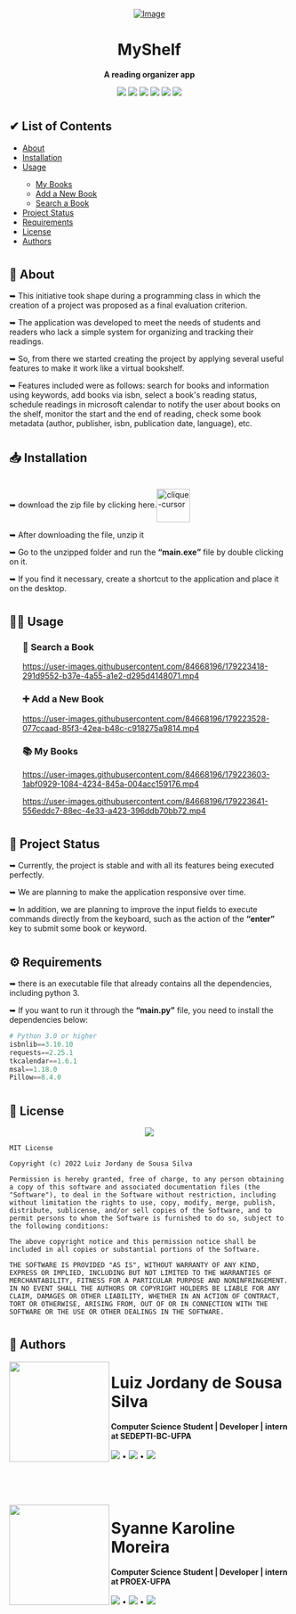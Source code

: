 <div align="center">
  <a href="https://github.com/oJordany/estanteVirtual/">
  
  ![Image](https://user-images.githubusercontent.com/84668196/178267800-4ffb1ddf-6764-4e38-8376-787a59052173.png)
  
  <a/>
  <h1>MyShelf</h1>
  
  **A reading organizer app**
  
  <a href="https://github.com/oJordany/estanteVirtual/"><img src="https://img.shields.io/github/license/ojordany/estanteVirtual?color=%237159C1&style=plastic"/></a>
  <a href="https://github.com/oJordany/estanteVirtual/"><img src="https://img.shields.io/github/stars/ojordany/estanteVirtual?color=%237159c1"/></a>
  <a href="https://github.com/oJordany/estanteVirtual/"><img src="https://img.shields.io/github/forks/ojordany/estanteVirtual?color=7159c1"/></a>
  <a href="https://github.com/oJordany/estanteVirtual/"><img src="https://img.shields.io/github/issues/ojordany/estanteVirtual?color=7159c1"/></a>
  <a href="https://github.com/oJordany/estanteVirtual/"><img src="https://img.shields.io/github/repo-size/ojordany/estanteVirtual?color=7159c1&style=plastic"/></a>
  <a href="https://github.com/oJordany/estanteVirtual/"><img src="https://img.shields.io/github/commit-activity/w/ojordany/estanteVirtual?color=7159c1"/></a>
</div>

<h1></h1>

<h2>&#x2714 List of Contents</h2>
<ul type="pointer">
  <li><a href="#about">About</a></li>
  <li><a href="#installation">Installation</a></li>
  <li><a href="#usage">Usage</a></li>
  <ul>
    <li><a href="#myBooks">My Books</a></li>
    <li><a href="#addANewBook">Add a New Book</a></li>
    <li><a href="#searchABook">Search a Book</a></li>
  </ul>
  <li><a href="#projectStatus">Project Status</a></li>
  <li><a href="#requirements">Requirements</a></li>
  <li><a href="#license">License</a></li>
  <li><a href="#authors">Authors</a></li>
</ul>

<h1></h1>

<h2><a name="about">&#x1F4D6 About</a></h2>
<p>➥ This initiative took shape during a programming class in which the creation of a project was proposed as a final evaluation criterion.</p>
<p>➥ The application was developed to meet the needs of students and readers who lack a simple system for organizing and tracking their readings.</p>
<p>➥ So, from there we started creating the project by applying several useful features to make it work like a virtual bookshelf.</p>
<p>➥ Features included were as follows: search for books and information using keywords, add books via isbn, select a book's reading status, schedule readings in microsoft calendar to notify the user about books on the shelf, monitor the start and the end of reading, check some book metadata (author, publisher, isbn, publication date, language), etc.</p>

<h1></h1>

<h2><a name="installation">&#x1F4E5 Installation</a></h2>
<span><br/>➥ download the zip file by clicking here.<a href="https://github.com/oJordany/estanteVirtual/archive/refs/heads/main.zip" alt='next'><img align="center"src="https://cdn.discordapp.com/attachments/897609680073941012/963207775045971988/pngwing-edit.png" alt="clique-cursor" width="60px"></a></span>
<br/>
<p>➥ After downloading the file, unzip it</p>
<p>➥ Go to the unzipped folder and run the <strong><q>main.exe</q></strong> file by double clicking on it.</p>
<p>➥ If you find it necessary, create a shortcut to the application and place it on the desktop.</p>

<h1></h1>

<h2><a name="usage">👨‍💻 Usage</a></h2>
<ul type="none">
  <li><h3><a name="searchABook">&#x1F50E Search a Book</a></h3></li>
  

https://user-images.githubusercontent.com/84668196/179223418-291d9552-b37e-4a55-a1e2-d295d4148071.mp4


  <li><h3><a name="addANewBook">&#x2795 Add a New Book</a></h3></li>
  

https://user-images.githubusercontent.com/84668196/179223528-077ccaad-85f3-42ea-b48c-c918275a9814.mp4


  <li><h3><a name="myBooks">&#x1F4DA My Books</a></h3></li>
  

https://user-images.githubusercontent.com/84668196/179223603-1abf0929-1084-4234-845a-004acc159176.mp4



https://user-images.githubusercontent.com/84668196/179223641-556eddc7-88ec-4e33-a423-396ddb70bb72.mp4


</ul>

<h1></h1>

<h2><a name="projectStatus">&#x1F50B Project Status</a></h2>
<p>➥ Currently, the project is stable and with all its features being executed perfectly.</p>
<p>➥ We are planning to make the application responsive over time.</p>
<p>➥ In addition, we are planning to improve the input fields to execute commands directly from the keyboard, such as the action of the <strong><q>enter</q></strong> key to submit some book or keyword.</p>

<h1></h1>

<h2><a name="requirements">&#x2699 Requirements</a></h2>

<p>➥ there is an executable file that already contains all the dependencies, including python 3.</p>
<p>➥ If you want to run it through the <strong><q>main.py</q></strong> file, you need to install the dependencies below:</p>

~~~Python
# Python 3.0 or higher
isbnlib==3.10.10
requests==2.25.1
tkcalendar==1.6.1
msal==1.18.0
Pillow==8.4.0
~~~

<h1></h1>

<h2><a name="license">&#x1F4DC License</a></h2>

<div align="center"><a href="https://github.com/oJordany/estanteVirtual/"><img src="https://img.shields.io/github/license/ojordany/estanteVirtual?color=%237159C1&style=plastic"/></a></div>

~~~
MIT License

Copyright (c) 2022 Luiz Jordany de Sousa Silva

Permission is hereby granted, free of charge, to any person obtaining a copy of this software and associated documentation files (the "Software"), to deal in the Software without restriction, including without limitation the rights to use, copy, modify, merge, publish, distribute, sublicense, and/or sell copies of the Software, and to permit persons to whom the Software is furnished to do so, subject to the following conditions:

The above copyright notice and this permission notice shall be included in all copies or substantial portions of the Software.

THE SOFTWARE IS PROVIDED "AS IS", WITHOUT WARRANTY OF ANY KIND, EXPRESS OR IMPLIED, INCLUDING BUT NOT LIMITED TO THE WARRANTIES OF MERCHANTABILITY, FITNESS FOR A PARTICULAR PURPOSE AND NONINFRINGEMENT. IN NO EVENT SHALL THE AUTHORS OR COPYRIGHT HOLDERS BE LIABLE FOR ANY CLAIM, DAMAGES OR OTHER LIABILITY, WHETHER IN AN ACTION OF CONTRACT, TORT OR OTHERWISE, ARISING FROM, OUT OF OR IN CONNECTION WITH THE SOFTWARE OR THE USE OR OTHER DEALINGS IN THE SOFTWARE.
~~~
<h1></h1>

<h2><a name="authors">&#x1F465 Authors</a></h2>
<!-- Jordany's Profile-->
<a href="https://github.com/oJordany/estanteVirtual"><img src="https://user-images.githubusercontent.com/84668196/178501845-e4b3b3a0-02e4-46ff-8447-ddf8e0a962e7.png" width="180px" height="180px" align="left"></a> 
<h1>Luiz Jordany de Sousa Silva</h1>
<strong>Computer Science Student | Developer | intern at SEDEPTI-BC-UFPA</strong>
<br/><br/>
<a href="https://instagram.com/ojordany/" target="_blank"><img src="https://img.shields.io/badge/-Instagram-%23E4405F?style=for-the-badge&logo=instagram&logoColor=white" target="_blank"></a>
•
<a href = "mailto:jordanyluiz@gmail.com"><img src="https://img.shields.io/badge/-Gmail-%23333?style=for-the-badge&logo=gmail&logoColor=white" target="_blank"></a>
•
<a href="https://www.linkedin.com/in/luiz-silva-759a491b9" target="_blank"><img src="https://img.shields.io/badge/-LinkedIn-%230077B5?style=for-the-badge&logo=linkedin&logoColor=white" target="_blank"></a>
  
<br/><br/><br/>
  
<!-- Syanne's Profile -->  
<a href="https://github.com/oJordany/estanteVirtual"><img src="https://user-images.githubusercontent.com/84668196/178507721-c9f1533c-65ac-4f4e-9d8e-a1a343645571.png" width="180px" height="180px" align="left"></a> 
<h1>Syanne Karoline Moreira</h1>
<strong>Computer Science Student | Developer | intern at PROEX-UFPA</strong>
<br/><br/>
<a href="https://instagram.com/syanne_karoline/" target="_blank"><img src="https://img.shields.io/badge/-Instagram-%23E4405F?style=for-the-badge&logo=instagram&logoColor=white" target="_blank"></a>
•
<a href = "mailto:syannekaroline@gmail.com"><img src="https://img.shields.io/badge/-Gmail-%23333?style=for-the-badge&logo=gmail&logoColor=white" target="_blank"></a>
•
<a href="https://www.linkedin.com/in/syanne-tavares-040b31225" target="_blank"><img src="https://img.shields.io/badge/-LinkedIn-%230077B5?style=for-the-badge&logo=linkedin&logoColor=white" target="_blank"></a>

<!-- https://user-images.githubusercontent.com/84668196/178361787-8b90a4b3-a470-432e-bbdd-2170084aa5b5.mp4 -->
